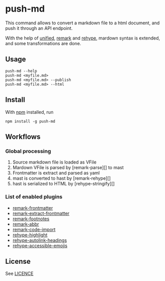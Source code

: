 # push-md

This command allows to convert a markdown file to a html document, and push it
through an API endpoint.

With the help of [unified][], [remark][] and [rehype][], mardown syntax is
extended, and some transformations are done.

## Usage

```shell
push-md --help
push-md <myfile.md>
push-md <myfile.md> --publish
push-md <myfile.md> --html
```

## Install

With [npm](https://npmjs.org/) installed, run

```shell
npm install -g push-md
```

## Workflows

### Global processing

1. Source markdown file is loaded as VFile
2. Mardown VFile is parsed by [remark-parse][] to mast
3. Frontmatter is extract and parsed as yaml
4. mast is converted to hast by [remark-rehype][]
5. hast is serialized to HTML by [rehype-stringify][]

### List of enabled plugins

- [remark-frontmatter][]
- [remark-extract-frontmatter][]
- [remark-footnotes][]
- [remark-abbr][]
- [remark-code-import][]
- [rehype-highlight][]
- [rehype-autolink-headings][]
- [rehype-accessible-emojis][]

## License

See [LICENCE](LICENCE)

[unified]: https://github.com/unifiedjs/unified
[remark]: https://github.com/remarkjs/remark
[rehype]: https://github.com/rehypejs/rehype

[remark-frontmatter]: https://www.npmjs.com/package/remark-frontmatter
[remark-extract-frontmatter]: https://www.npmjs.com/package/remark-extract-frontmatter
[remark-footnotes]: https://www.npmjs.com/package/remark-footnotes
[remark-abbr]: https://www.npmjs.com/package/remark-abbr
[remark-code-import]: https://www.npmjs.com/package/remark-code-import
[rehype-highlight]: https://www.npmjs.com/package/rehype-highlight
[rehype-autolink-headings]: https://www.npmjs.com/package/rehype-autolink-headings
[rehype-accessible-emojis]: https://www.npmjs.com/package/rehype-accessible-emojis
